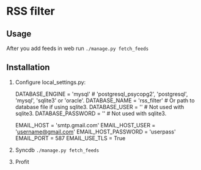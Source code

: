 RSS filter
====================

Usage
-----

After you add feeds in web run `./manage.py fetch_feeds`

Installation
------------

1. Configure local\_settings.py:

    DATABASE_ENGINE = 'mysql'      # 'postgresql_psycopg2', 'postgresql', 'mysql', 'sqlite3' or 'oracle'.
    DATABASE_NAME = 'rss_filter'   # Or path to database file if using sqlite3.
    DATABASE_USER = ''             # Not used with sqlite3.
    DATABASE_PASSWORD = ''         # Not used with sqlite3.

    EMAIL_HOST = 'smtp.gmail.com'
    EMAIL_HOST_USER = 'username@gmail.com'
    EMAIL_HOST_PASSWORD = 'userpass'
    EMAIL_PORT = 587
    EMAIL_USE_TLS = True

2. Syncdb `./manage.py fetch_feeds`
3. Profit
